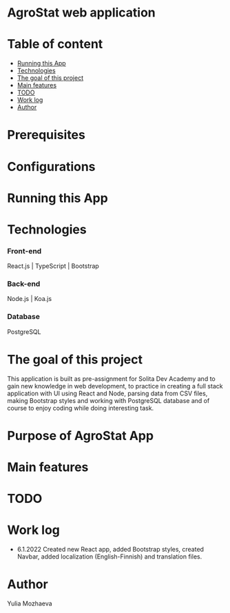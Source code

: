 # AgroStat web application
# Table of content

- [Running this App](#running-this-app)
- [Technologies](#technologies)
- [The goal of this project](#the-goal-of-this-project)
- [Main features](#main-features)
- [TODO](#todo)
- [Work log](#work-log)
- [Author](*Author)
# Prerequisites
# Configurations
# Running this App

# Technologies
### Front-end
React.js | TypeScript | Bootstrap
### Back-end
Node.js | Koa.js
### Database
PostgreSQL
# The goal of this project
This application is built as pre-assignment for Solita Dev Academy and to gain new knowledge in web development, to practice in creating a full stack application with UI using React and Node, parsing data from CSV files, making Bootstrap styles and working with PostgreSQL database and of course to enjoy coding while doing interesting task.
# Purpose of AgroStat App
# Main features
# TODO
# Work log
* 6.1.2022 Created new React app, added Bootstrap styles, created Navbar, added localization (English-Finnish) and translation files. 

# Author
Yulia Mozhaeva
